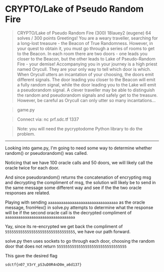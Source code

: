 # CRYPTO/Lake of Pseudo Random Fire

>CRYPTO/Lake of Pseudo Random Fire (300)
>18lauey2 (eugene)
>64 solves / 300 points
>Greetings! You are a weary traveller, searching for a long-lost treasure - the Beacon of True Randomness. However, in your quest to obtain it, you must go through a series of rooms to get to the Beacon. In each room there are two doors - one leads you closer to the Beacon, but the other leads to Lake of Pseudo-Random Fire - your demise! Accompanying you in your journey is a high priest named Orycull. They are your only way to tell which door is which. When Orycull utters an incantation of your choosing, the doors emit different signals. The door leading you closer to the Beacon will emit a fully random signal, while the door leading you to the Lake will emit a pseudorandom signal. A clever traveller may be able to distinguish the random and pseudorandom signals and safely get to the treasure. However, be careful as Orycull can only utter so many incantations…

>game.py

>Connect via: nc prf.sdc.tf 1337

>Note: you will need the pycryptodome Python library to do the problem.


***

Looking into game.py, I'm going to need some way to determine whether random() or pseudorandom() was called.

Noticing that we have 100 oracle calls and 50 doors, we will likely call the oracle twice for each door.

And since pseudorandom() returns the concatenation of encrypting msg and decrypting the compliment of msg, 
the solution will likely be to send in the same message some different way and see if the the two oracle responses are related.

Playing with sending `aaaaaaaaaaaaaaaaaaaaaaaaaaaaaaaa` as the oracle message, 
fromHex() in solve.py attempts to determine what the response will be if the second oracle call is the decrypted compliment of `aaaaaaaaaaaaaaaaaaaaaaaaaaaaaaaa`

Yay, since its re-encrypted we get back the compliment of `55555555555555555555555555555555`, we have our path forward.

solve.py then uses sockets to go through each door, choosing the random door that does not return `55555555555555555555555555555555`

This gave the desired flag
```
sdctf{n07_V3rY_pS3uD0R4nD0m_a6d137}
```

